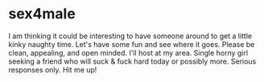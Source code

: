 # sex4male
I am thinking it could be interesting to have someone around to get a little kinky naughty time. Let's have some fun and see where it goes. Please be clean, appealing, and open minded. I'll host at my area. Single horny girl seeking a friend who will suck &amp; fuck hard today or possibly more. Serious responses only. Hit me up!

